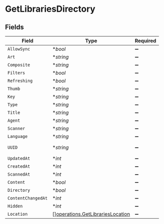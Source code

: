 # GetLibrariesDirectory


## Fields

| Field                                                                                | Type                                                                                 | Required                                                                             | Description                                                                          | Example                                                                              |
| ------------------------------------------------------------------------------------ | ------------------------------------------------------------------------------------ | ------------------------------------------------------------------------------------ | ------------------------------------------------------------------------------------ | ------------------------------------------------------------------------------------ |
| `AllowSync`                                                                          | **bool*                                                                              | :heavy_minus_sign:                                                                   | N/A                                                                                  | true                                                                                 |
| `Art`                                                                                | **string*                                                                            | :heavy_minus_sign:                                                                   | N/A                                                                                  | /:/resources/movie-fanart.jpg                                                        |
| `Composite`                                                                          | **string*                                                                            | :heavy_minus_sign:                                                                   | N/A                                                                                  | /library/sections/1/composite/1705615584                                             |
| `Filters`                                                                            | **bool*                                                                              | :heavy_minus_sign:                                                                   | N/A                                                                                  | true                                                                                 |
| `Refreshing`                                                                         | **bool*                                                                              | :heavy_minus_sign:                                                                   | N/A                                                                                  | false                                                                                |
| `Thumb`                                                                              | **string*                                                                            | :heavy_minus_sign:                                                                   | N/A                                                                                  | /:/resources/movie.png                                                               |
| `Key`                                                                                | **string*                                                                            | :heavy_minus_sign:                                                                   | N/A                                                                                  | 1                                                                                    |
| `Type`                                                                               | **string*                                                                            | :heavy_minus_sign:                                                                   | N/A                                                                                  | movie                                                                                |
| `Title`                                                                              | **string*                                                                            | :heavy_minus_sign:                                                                   | N/A                                                                                  | Movies                                                                               |
| `Agent`                                                                              | **string*                                                                            | :heavy_minus_sign:                                                                   | N/A                                                                                  | tv.plex.agents.movie                                                                 |
| `Scanner`                                                                            | **string*                                                                            | :heavy_minus_sign:                                                                   | N/A                                                                                  | Plex Movie                                                                           |
| `Language`                                                                           | **string*                                                                            | :heavy_minus_sign:                                                                   | N/A                                                                                  | en-US                                                                                |
| `UUID`                                                                               | **string*                                                                            | :heavy_minus_sign:                                                                   | N/A                                                                                  | 322a231a-b7f7-49f5-920f-14c61199cd30                                                 |
| `UpdatedAt`                                                                          | **int*                                                                               | :heavy_minus_sign:                                                                   | N/A                                                                                  | 1705615634                                                                           |
| `CreatedAt`                                                                          | **int*                                                                               | :heavy_minus_sign:                                                                   | N/A                                                                                  | 1654131312                                                                           |
| `ScannedAt`                                                                          | **int*                                                                               | :heavy_minus_sign:                                                                   | N/A                                                                                  | 1705615584                                                                           |
| `Content`                                                                            | **bool*                                                                              | :heavy_minus_sign:                                                                   | N/A                                                                                  | true                                                                                 |
| `Directory`                                                                          | **bool*                                                                              | :heavy_minus_sign:                                                                   | N/A                                                                                  | true                                                                                 |
| `ContentChangedAt`                                                                   | **int*                                                                               | :heavy_minus_sign:                                                                   | N/A                                                                                  | 3192854                                                                              |
| `Hidden`                                                                             | **int*                                                                               | :heavy_minus_sign:                                                                   | N/A                                                                                  | 0                                                                                    |
| `Location`                                                                           | [][operations.GetLibrariesLocation](../../models/operations/getlibrarieslocation.md) | :heavy_minus_sign:                                                                   | N/A                                                                                  |                                                                                      |